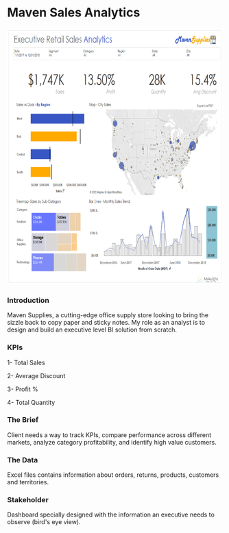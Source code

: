 # Maven Sales Analytics

<p align='center'>
  <img src='https://github.com/waqarg2001/Maven-Sales-Analytics/blob/main/Executive%20Dashboard.png' width='950px' height='600px'>
</p>  

### Introduction

Maven Supplies, a cutting-edge office supply store looking to bring the sizzle back to copy paper and sticky notes. My role as an analyst is to design and  build an executive level BI solution from scratch.

### KPIs
1- Total Sales

2- Average Discount

3- Profit %

4- Total Quantity

### The Brief
Client needs a way to track KPIs, compare performance across different markets, analyze category profitability, and identify high value customers.

### The Data
Excel files contains information about orders, returns, products, customers and territories.

### Stakeholder
Dashboard specially designed with the information an executive needs to observe (bird's eye view).


